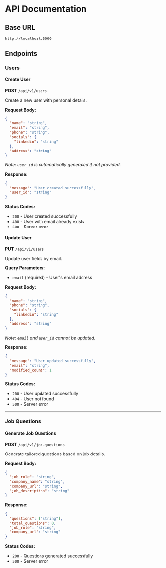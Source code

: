 # API Documentation

## Base URL
`http://localhost:8000`

## Endpoints

### Users

#### Create User
**POST** `/api/v1/users`

Create a new user with personal details.

**Request Body:**
```json
{
  "name": "string",
  "email": "string",
  "phone": "string",
  "socials": {
    "linkedin": "string"
  },
  "address": "string"
}
```

*Note: `user_id` is automatically generated if not provided.*

**Response:**
```json
{
  "message": "User created successfully",
  "user_id": "string"
}
```

**Status Codes:**
- `200` - User created successfully
- `400` - User with email already exists
- `500` - Server error

#### Update User
**PUT** `/api/v1/users`

Update user fields by email.

**Query Parameters:**
- `email` (required) - User's email address

**Request Body:**
```json
{
  "name": "string",
  "phone": "string",
  "socials": {
    "linkedin": "string"
  },
  "address": "string"
}
```

*Note: `email` and `user_id` cannot be updated.*

**Response:**
```json
{
  "message": "User updated successfully",
  "email": "string",
  "modified_count": 1
}
```

**Status Codes:**
- `200` - User updated successfully
- `404` - User not found
- `500` - Server error

---

### Job Questions

#### Generate Job Questions
**POST** `/api/v1/job-questions`

Generate tailored questions based on job details.

**Request Body:**
```json
{
  "job_role": "string",
  "company_name": "string",
  "company_url": "string",
  "job_description": "string"
}
```

**Response:**
```json
{
  "questions": ["string"],
  "total_questions": 0,
  "job_role": "string",
  "company_url": "string"
}
```

**Status Codes:**
- `200` - Questions generated successfully
- `500` - Server error
